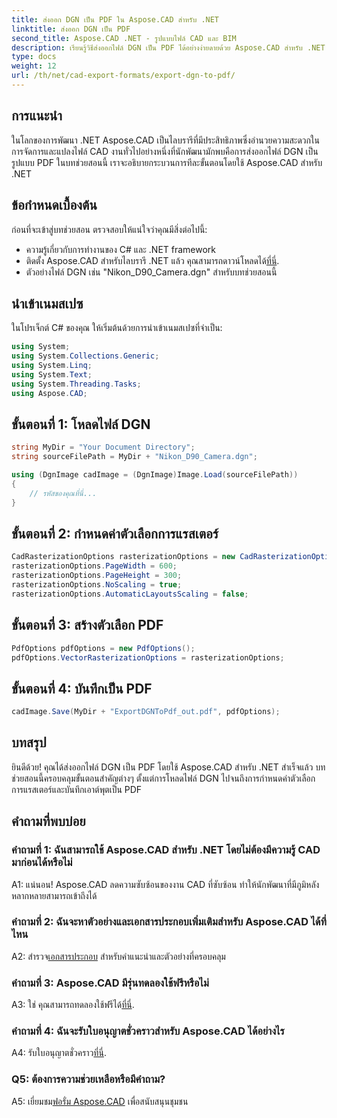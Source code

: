 ```yaml
---
title: ส่งออก DGN เป็น PDF ใน Aspose.CAD สำหรับ .NET
linktitle: ส่งออก DGN เป็น PDF
second_title: Aspose.CAD .NET - รูปแบบไฟล์ CAD และ BIM
description: เรียนรู้วิธีส่งออกไฟล์ DGN เป็น PDF ได้อย่างง่ายดายด้วย Aspose.CAD สำหรับ .NET คำแนะนำทีละขั้นตอนสำหรับการจัดการไฟล์ CAD ได้อย่างราบรื่น
type: docs
weight: 12
url: /th/net/cad-export-formats/export-dgn-to-pdf/
---
```

## การแนะนำ

ในโลกของการพัฒนา .NET Aspose.CAD เป็นไลบรารีที่มีประสิทธิภาพซึ่งอำนวยความสะดวกในการจัดการและแปลงไฟล์ CAD งานทั่วไปอย่างหนึ่งที่นักพัฒนามักพบคือการส่งออกไฟล์ DGN เป็นรูปแบบ PDF ในบทช่วยสอนนี้ เราจะอธิบายกระบวนการทีละขั้นตอนโดยใช้ Aspose.CAD สำหรับ .NET

## ข้อกำหนดเบื้องต้น

ก่อนที่จะเข้าสู่บทช่วยสอน ตรวจสอบให้แน่ใจว่าคุณมีสิ่งต่อไปนี้:

- ความรู้เกี่ยวกับการทำงานของ C# และ .NET framework
-  ติดตั้ง Aspose.CAD สำหรับไลบรารี .NET แล้ว คุณสามารถดาวน์โหลดได้[ที่นี่](https://releases.aspose.com/cad/net/).
- ตัวอย่างไฟล์ DGN เช่น "Nikon_D90_Camera.dgn" สำหรับบทช่วยสอนนี้

## นำเข้าเนมสเปซ

ในโปรเจ็กต์ C# ของคุณ ให้เริ่มต้นด้วยการนำเข้าเนมสเปซที่จำเป็น:

```csharp
using System;
using System.Collections.Generic;
using System.Linq;
using System.Text;
using System.Threading.Tasks;
using Aspose.CAD;
```

## ขั้นตอนที่ 1: โหลดไฟล์ DGN

```csharp
string MyDir = "Your Document Directory";
string sourceFilePath = MyDir + "Nikon_D90_Camera.dgn";

using (DgnImage cadImage = (DgnImage)Image.Load(sourceFilePath))
{
    // รหัสของคุณที่นี่...
}
```

## ขั้นตอนที่ 2: กำหนดค่าตัวเลือกการแรสเตอร์

```csharp
CadRasterizationOptions rasterizationOptions = new CadRasterizationOptions();
rasterizationOptions.PageWidth = 600;
rasterizationOptions.PageHeight = 300;
rasterizationOptions.NoScaling = true;
rasterizationOptions.AutomaticLayoutsScaling = false;
```

## ขั้นตอนที่ 3: สร้างตัวเลือก PDF

```csharp
PdfOptions pdfOptions = new PdfOptions();
pdfOptions.VectorRasterizationOptions = rasterizationOptions;
```

## ขั้นตอนที่ 4: บันทึกเป็น PDF

```csharp
cadImage.Save(MyDir + "ExportDGNToPdf_out.pdf", pdfOptions);
```

## บทสรุป

ยินดีด้วย! คุณได้ส่งออกไฟล์ DGN เป็น PDF โดยใช้ Aspose.CAD สำหรับ .NET สำเร็จแล้ว บทช่วยสอนนี้ครอบคลุมขั้นตอนสำคัญต่างๆ ตั้งแต่การโหลดไฟล์ DGN ไปจนถึงการกำหนดค่าตัวเลือกการแรสเตอร์และบันทึกเอาต์พุตเป็น PDF

## คำถามที่พบบ่อย

### คำถามที่ 1: ฉันสามารถใช้ Aspose.CAD สำหรับ .NET โดยไม่ต้องมีความรู้ CAD มาก่อนได้หรือไม่

A1: แน่นอน! Aspose.CAD ลดความซับซ้อนของงาน CAD ที่ซับซ้อน ทำให้นักพัฒนาที่มีภูมิหลังหลากหลายสามารถเข้าถึงได้

### คำถามที่ 2: ฉันจะหาตัวอย่างและเอกสารประกอบเพิ่มเติมสำหรับ Aspose.CAD ได้ที่ไหน

 A2: สำรวจ[เอกสารประกอบ](https://reference.aspose.com/cad/net/) สำหรับคำแนะนำและตัวอย่างที่ครอบคลุม

### คำถามที่ 3: Aspose.CAD มีรุ่นทดลองใช้ฟรีหรือไม่

A3: ใช่ คุณสามารถทดลองใช้ฟรีได้[ที่นี่](https://releases.aspose.com/).

### คำถามที่ 4: ฉันจะรับใบอนุญาตชั่วคราวสำหรับ Aspose.CAD ได้อย่างไร

 A4: รับใบอนุญาตชั่วคราว[ที่นี่](https://purchase.aspose.com/temporary-license/).

### Q5: ต้องการความช่วยเหลือหรือมีคำถาม?

A5: เยี่ยมชม[ฟอรั่ม Aspose.CAD](https://forum.aspose.com/c/cad/19) เพื่อสนับสนุนชุมชน